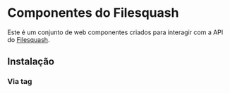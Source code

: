 # Componentes do Filesquash
Este é um conjunto de web componentes criados para interagir com a API do [Filesquash](https://filesquash.io). 

## Instalação

### Via tag <script>

- Adicione o seguinte código antes de fechar a tag `<body>` de seu site:
```html
<script type="application/javascript">
  var filesquashConfig = {
    projectId: '[seu projectId]',
    token: '[seu token]'
  }
</script>
<script src='https://unpkg.com/filesquash-widget@0.6.0/dist/filesquash.js'></script>
```
- Pronto. Agora você já pode usar os componentes em qualquer lugar no seu template, jsx, html, etc.

### NPM

- Rode `npm install filesquash-widget --save`
- Adicione um código similar ao a seguir antes de fechar a tag `<body>` de seu site:
```html
<script type="application/javascript">
  var filesquashConfig = {
    projectId: '[seu projectId]',
    token: '[seu token]'
  }
</script>
<script src='node_modules/filesquash-widget/dist/filesquash.js'></script>
```
- Pronto. Agora você já pode usar os componentes em qualquer lugar no seu template, jsx, html, etc.

---

## Widget de imagens
O widget de imagens do Filesquash permite que você tenha imagens automaticamente responsivas em seu site com o mínimo de esforço possível. Além disso, também é possível aplicar uma grande quantidade de efeitos efeitos, como blur, grayscale, watermark, etc..

### Exemplo:

```html
  <img
    data-fs-src="https://mysite.com/images/image.jpg"
    src="data:image/png;base64,iVBORw0KGgoAAAANSUhEUgAAAAEAAAABCAYAAAAfFcSJAAAADUlEQVR42mP8+f9vPQAJZAN2rlRQVAAAAABJRU5ErkJggg=="
  />
```

### Opções

| Atributo | Valor padrão | Valores possíveis | Descrição |
|---|:-:|:-:|---|
| **data-fs-src**  | | | Este atributo define o endereço URL da imagem ou identificador único de imagem no Filesquash. <br /> **Esse atributo é obrigatório**. |
| **data-fs-size** | `"w_auto"` | `"default"`, `"h_auto"`, `"w_auto"` e [mais](https://filesquash.gitbook.io/docs/) |  Este atributo especifica o tamanho desejado da imagem. |
| **data-fs-filters** | | [Mais informações](https://filesquash.gitbook.io/docs/) | Este atributo define os filtros que serão aplicados a imagem. |
| **data-fs-progressive** | `true` | `true` ou `false` | Este atributo define se a imagem será carregada de forma progressiva usando placeholder de baixa resolução (LQIP). |
| **data-fs-auto-webp** | `false` | `true` ou `false` | Este atributo define se a imagem será carregada no formato webp quando o navegador apresentar suporte. <br /> **A conversão para webp pode resultar em perda de qualidad das imagens**. |

---

## Widget de imagens em background
O widget de imagens do Filesquash também permite que você tenha imagens em background automaticamente responsivas.

### Exemplo:

```html
  <div
    data-fs-bg="https://mysite.com/images/image.jpg"
    style="width:100%; height: 500px;"
  ></div>
```

### Opções

| Atributo | Valor padrão | Valores possíveis | Descrição |
|---|:-:|:-:|---|
| **data-fs-bg**  | | | Este atributo define o endereço URL da imagem ou identificador único de imagem no Filesquash. <br /> **Esse atributo é obrigatório**. |
| **data-fs-size** | `"w_auto"` | `"default"`, `"h_auto"`, `"w_auto"` e [mais](https://filesquash.gitbook.io/docs/) |  Este atributo especifica o tamanho desejado da imagem. |
| **data-fs-filters** | | [Mais informações](https://filesquash.gitbook.io/docs/) | Este atributo define os filtros que serão aplicados a imagem. |
| **data-fs-progressive** | `true` | `true` ou `false` | Este atributo define se a imagem será carregada de forma progressiva usando placeholder de baixa resolução (LQIP). |
| **data-fs-auto-webp** | `false` | `true` ou `false` | Este atributo define se a imagem será carregada no formato webp quando o navegador apresentar suporte. <br /> **A conversão para webp pode resultar em perda de qualidad das imagens**. |

---

## Widget de Upload

### Javascript (vanilla):

```html
  <filesquash-widget id="widget"></filesquash-widget>
```

Para receber a URL de seu arquivo após o upload você deverá criar um listener para o evento `uploadCompleted`:

```js
  const widget = document.querySelector('widget');
  widget.addEventListener(
    'uploadCompleted',
    data => console.log(data)
  )
```

Alternativamente você também pode escutar pelo evento `filesquash:uploadStarted` no `document`

```js
document.addEventListener('filesquash:uploadCompleted', () => {
	console.log('filesquash:uploadStarted')
});
```

Caso queira acionar programaticamente o widget de upload do Filesquash, utilize o `<filesquash-modal>` e chame o método `toggleModal()` para exibir ou esconder o widget.

```html
<button onclick="showModal()">Exibir modal</button>
<filesquash-modal token="YOUR_TOKEN" id="modal"></filesquash-modal>

<script>
  const modalElm = document.querySelector('#modal');

  function showModal() {
    modalElm.componentOnReady()
      .then(() => {
        modalElm.toggleModal();
      });
  }
</script>
```

### Opções

| Atributo | Valor padrão | Descrição |
|---|:-:|---|
| **multiple**  | `false` | Este atributo define se o usuário pode selecionar mais de um arquivo de forma simultânea. |
| **button-text**  | `"Selecionar arquivos"` | Este atributo define o texto do botão de abertura do modal do widget. |
| **label-text**  | `"Arraste/solte seu arquivo aqui."` | Este atributo define o texto da caixa de seleção de arquivos do widget. |
| **upload-button-text**  | `"Enviar"` | Este atributo define o texto do botão que realiza o upload dos arquivos do widget. |

### Utilizando o widget de upload com o React:

Para usar o widget de upload no React você precisará criar um wrapper como o apresentado a seguir.

```js
import React, { Component } from 'react'
import kebabCase from 'lodash/kebabCase'

export class UploadWidget extends Component {
  constructor(props) {
    super(props)

    this.onUploadComplete = this.onUploadComplete.bind(this)
  }

  componentDidMount () {
    this.component.addEventListener('uploadCompleted', this.onUploadComplete)
  }

  componentWillUnmount () {
    this.component.removeEventListener('uploadCompleted', this.onUploadComplete)
  }

  onUploadComplete (data) {
    this.props.onComplete(data)
  }

  _handleRef = (component) => {
    this.component = component
  };

  render () {
    const newProps = {
      ...Object.keys(this.props).reduce((accumulator, key) => ({
        ...accumulator,
        [kebabCase(key)]: this.props[key]
      }), {})
    }

    return (
      <filesquash-widget
        {...newProps}
        ref={this._handleRef}
      />
    )
  }
}
```

Usando o wrapper:

```jsx
  <UploadWidget
    token={this.state.info.api_token}
    onComplete={(data) => console.log(data)}
    buttonText='Upload new files'
  />
```

ps.:  Em breve disponibilizaremos esse wrapper como um pacote no NPM.